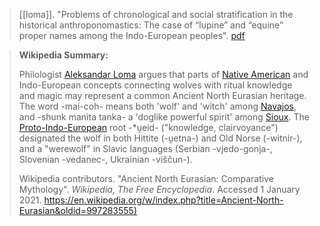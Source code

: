 > [[loma]]. "Problems of chronological and social stratification in the historical anthroponomastics: The case of “lupine” and “equine” proper names among the Indo-European peoples". [pdf](a/a-loma2019.pdf)


> **Wikipedia Summary:**
>  
> Philologist [Aleksandar Loma](https://en.wikipedia.org/wiki/Aleksandar-Loma "Aleksandar Loma") argues that parts of [Native American](https://en.wikipedia.org/wiki/Native-American-religion "Native American religion") and Indo-European concepts connecting wolves with ritual knowledge and magic may represent a common Ancient North Eurasian heritage. The word -mai-coh- means both 'wolf' and 'witch' among [Navajos](https://en.wikipedia.org/wiki/Navajo "Navajo"), and -shunk manita tanka- a 'doglike powerful spirit' among [Sioux](https://en.wikipedia.org/wiki/Sioux "Sioux"). The [Proto-Indo-European](https://en.wikipedia.org/wiki/Proto-Indo-European-language "Proto-Indo-European language") root -\*ṷeid- ("knowledge, clairvoyance") designated the wolf in both Hittite (-ṷetna-) and Old Norse (-witnir-), and a "werewolf" in Slavic languages (Serbian -vjedo-gonja-, Slovenian -vedanec-, Ukrainian -viščun-).
>  
> Wikipedia contributors. "Ancient North Eurasian: Comparative Mythology". *Wikipedia, The Free Encyclopedia*. Accessed 1 January 2021. <https://en.wikipedia.org/w/index.php?title=Ancient-North-Eurasian&oldid=997283555)>